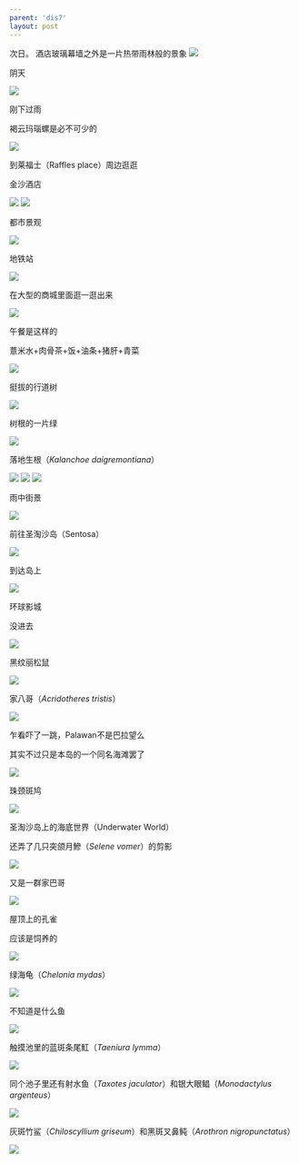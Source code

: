 ```yaml
---
parent: 'dis7'
layout: post
---
```


次日。
酒店玻璃幕墙之外是一片热带雨林般的景象
<img class='disc' src='https://lykoseremos.github.io/gmalb-01/dis7/337.jpg'>

阴天

<img class='disc' src='https://lykoseremos.github.io/gmalb-01/dis7/338.jpg'>

刚下过雨

褐云玛瑙螺是必不可少的

<img class='disc' src='https://lykoseremos.github.io/gmalb-01/dis7/339.jpg'>

到莱福士（Raffles place）周边逛逛

金沙酒店

<img class='disc' src='https://lykoseremos.github.io/gmalb-01/dis7/340.jpg'>

<img class='disc' src='https://lykoseremos.github.io/gmalb-01/dis7/341.jpg'>

都市景观

<img class='disc' src='https://lykoseremos.github.io/gmalb-01/dis7/342.jpg'>

地铁站

<img class='disc' src='https://lykoseremos.github.io/gmalb-01/dis7/343.jpg'>

在大型的商城里面逛一逛出来

<img class='disc' src='https://lykoseremos.github.io/gmalb-01/dis7/344.jpg'>

午餐是这样的

薏米水+肉骨茶+饭+油条+猪肝+青菜

<img class='disc' src='https://lykoseremos.github.io/gmalb-01/dis7/345.jpg'>

挺拔的行道树

<img class='disc' src='https://lykoseremos.github.io/gmalb-01/dis7/346.jpg'>

树根的一片绿

<img class='disc' src='https://lykoseremos.github.io/gmalb-01/dis7/347.jpg'>

落地生根（<i>Kalanchoe daigremontiana</i>）

<img class='disc' src='https://lykoseremos.github.io/gmalb-01/dis7/348.jpg'>

<img class='disc' src='https://lykoseremos.github.io/gmalb-01/dis7/349.jpg'>

<img class='disc' src='https://lykoseremos.github.io/gmalb-01/dis7/350.jpg'>

雨中街景

<img class='disc' src='https://lykoseremos.github.io/gmalb-01/dis7/351.jpg'>

前往圣淘沙岛（Sentosa）

<img class='disc' src='https://lykoseremos.github.io/gmalb-01/dis7/352.jpg'>

到达岛上

<img class='disc' src='https://lykoseremos.github.io/gmalb-01/dis7/353.jpg'>

环球影城

没进去

<img class='disc' src='https://lykoseremos.github.io/gmalb-01/dis7/354.jpg'>

黑纹丽松鼠

<img class='disc' src='https://lykoseremos.github.io/gmalb-01/dis7/355.jpg'>

家八哥（<i>Acridotheres tristis</i>）

<img class='disc' src='https://lykoseremos.github.io/gmalb-01/dis7/356.jpg'>

乍看吓了一跳，Palawan不是巴拉望么

其实不过只是本岛的一个同名海滩罢了

<img class='disc' src='https://lykoseremos.github.io/gmalb-01/dis7/357.jpg'>

珠颈斑鸠

<img class='disc' src='https://lykoseremos.github.io/gmalb-01/dis7/358.jpg'>

圣淘沙岛上的海底世界（Underwater World）

还弄了几只突颌月鰺（<i>Selene vomer</i>）的剪影

<img class='disc' src='https://lykoseremos.github.io/gmalb-01/dis7/359.jpg'>

又是一群家巴哥

<img class='disc' src='https://lykoseremos.github.io/gmalb-01/dis7/360.jpg'>

屋顶上的孔雀

应该是饲养的

<img class='disc' src='https://lykoseremos.github.io/gmalb-01/dis7/361.jpg'>

绿海龟（<i>Chelonia mydas</i>）

<img class='disc' src='https://lykoseremos.github.io/gmalb-01/dis7/362.jpg'>

不知道是什么鱼

<img class='disc' src='https://lykoseremos.github.io/gmalb-01/dis7/363.jpg'>

触摸池里的蓝斑条尾魟（<i>Taeniura lymma</i>）

<img class='disc' src='https://lykoseremos.github.io/gmalb-01/dis7/364.jpg'>

同个池子里还有射水鱼（<i>Taxotes jaculator</i>）和银大眼鲳（<i>Monodactylus argenteus</i>）

<img class='disc' src='https://lykoseremos.github.io/gmalb-01/dis7/365.jpg'>

灰斑竹鲨（<i>Chiloscyllium griseum</i>）和黑斑叉鼻鲀（<i>Arothron nigropunctatus</i>）

<img class='disc' src='https://lykoseremos.github.io/gmalb-01/dis7/366.jpg'>
